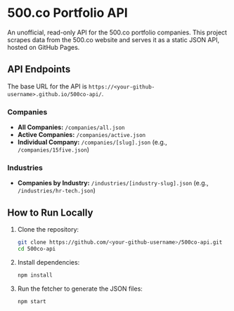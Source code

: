 # 500.co Portfolio API

An unofficial, read-only API for the 500.co portfolio companies. This project scrapes data from the 500.co website and serves it as a static JSON API, hosted on GitHub Pages.

## API Endpoints

The base URL for the API is `https://<your-github-username>.github.io/500co-api/`.

### Companies

*   **All Companies:** `/companies/all.json`
*   **Active Companies:** `/companies/active.json`
*   **Individual Company:** `/companies/[slug].json` (e.g., `/companies/15five.json`)

### Industries

*   **Companies by Industry:** `/industries/[industry-slug].json` (e.g., `/industries/hr-tech.json`)

## How to Run Locally

1.  Clone the repository:
    ```bash
    git clone https://github.com/<your-github-username>/500co-api.git
    cd 500co-api
    ```
2.  Install dependencies:
    ```bash
    npm install
    ```
3.  Run the fetcher to generate the JSON files:
    ```bash
    npm start
    ```